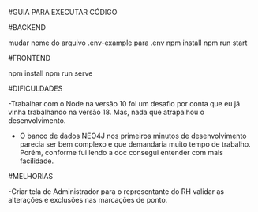#GUIA PARA EXECUTAR CÓDIGO

#BACKEND

mudar nome do arquivo .env-example para .env
npm install
npm run start


#FRONTEND

npm install
npm run serve


#DIFICULDADES

-Trabalhar com o Node na versão 10 foi um desafio por conta que eu já vinha trabalhando na versão 18. Mas, nada que atrapalhou o desenvolvimento.
- O banco de dados NEO4J nos primeiros minutos de desenvolvimento parecia ser bem complexo e que demandaria muito tempo de trabalho. Porém, conforme fui lendo a doc consegui entender com mais facilidade.

#MELHORIAS

-Criar tela de Administrador para o representante do RH validar as alterações e exclusões nas marcações de ponto.
